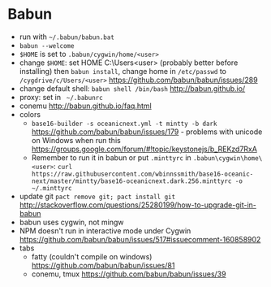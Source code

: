 # Babun

- run with `~/.babun/babun.bat`
- `babun --welcome`
- `$HOME` is set to `.babun/cygwin/home/<user>`
- change `$HOME`: set HOME C:\Users\<user> (probably better before installing) then `babun install`, change home in `/etc/passwd` to `/cygdrive/c/Users/<user>` https://github.com/babun/babun/issues/289
- change default shell: `babun shell /bin/bash` http://babun.github.io/
- proxy: set in ` ~/.babunrc`
- conemu http://babun.github.io/faq.html
- colors
  - `base16-builder -s oceanicnext.yml -t mintty -b dark` https://github.com/babun/babun/issues/179 - problems with unicode on Windows when run this https://groups.google.com/forum/#!topic/keystonejs/b_REKzd7RxA
  - Remember to run it in babun or put `.minttyrc` in `.babun\cygwin\home\<user>`: `curl https://raw.githubusercontent.com/wbinnssmith/base16-oceanic-next/master/mintty/base16-oceanicnext.dark.256.minttyrc -o ~/.minttyrc`
- update git `pact remove git; pact install git` http://stackoverflow.com/questions/25280199/how-to-upgrade-git-in-babun
- babun uses cygwin, not mingw
- NPM doesn't run in interactive mode under Cygwin https://github.com/babun/babun/issues/517#issuecomment-160858902
- tabs
  - fatty (couldn't compile on windows) https://github.com/babun/babun/issues/81
  - conemu, tmux https://github.com/babun/babun/issues/39

